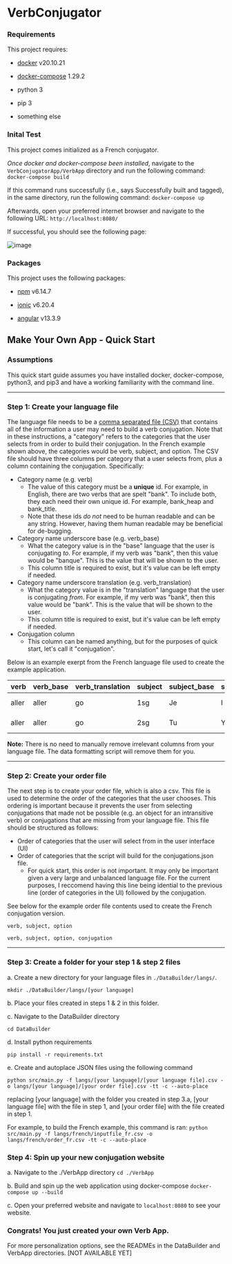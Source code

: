 # VerbConjugator

### Requirements
This project requires:

- [docker](https://www.docker.com/) v20.10.21

- [docker-compose](https://docs.docker.com/compose/) 1.29.2
- python 3
- pip 3
- something else



### Inital Test
This project comes initialized as a French conjugator. 

_Once docker and docker-compose been installed_, navigate to the `VerbConjugatorApp/VerbApp` directory and run the following command:
    `docker-compose build`

If this command runs successfully (i.e., says Successfully built and tagged), in the same directory, run the following command:
    `docker-compose up`

Afterwards, open your preferred internet browser and navigate to the following URL:
    `http://localhost:8080/`

If successful, you should see the following page:

![image](https://user-images.githubusercontent.com/22920735/220707021-6e7778c1-eca7-40dd-8766-7d021d194f3d.png)



### Packages
This project uses the following packages:

- [npm](https://www.npmjs.com/get-npm) v6.14.7 

- [ionic](https://ionicframework.com/docs/intro/cli) v6.20.4 

- [angular](https://angular.io/docs) v13.3.9



## Make Your Own App - Quick Start

### Assumptions 
This quick start guide assumes you have installed docker, docker-compose, python3, and pip3 and have a working familiarity with the command line. 


-----------
### Step 1: Create your language file
The language file needs to be a [comma separated file (CSV)](https://www.howtogeek.com/348960/what-is-a-csv-file-and-how-do-i-open-it/) that contains all of the information a user may need to build a verb conjugation. Note that in these instructions, a "category" refers to the categories that the user selects from in order to build their conjugation. In the French example shown above, the categories would be verb, subject, and option. 
The CSV file should have three columns per category that a user selects from, plus a column containing the conjugation. Specifically:
- Category name (e.g. verb)
    - The value of this category must be a **unique** id. For example, in English, there are two verbs that are spelt "bank". To include both, they each need their own unique id. For example, bank_heap and bank_title. 
    - Note that these ids _do not_ need to be human readable and can be any string. However, having them human readable may be beneficial for de-bugging.
- Category name underscore base (e.g. verb_base)
    - What the category value is in the "base" language that the user is conjugating _to_. For example, if my verb was "bank", then this value would be "banque". This is the value that will be shown to the user. 
    - This column title is required to exist, but it's value can be left empty if needed.
- Category name underscore translation (e.g. verb_translation)
    - What the category value is in the "translation" language that the user is conjugating _from_. For example, if my verb was "bank", then this value would be "bank". This is the value that will be shown to the user. 
    - This column title is required to exist, but it's value can be left empty if needed.
- Conjugation column
    - This column can be named anything, but for the purposes of quick start, let's call it "conjugation". 


Below is an example exerpt from the French language file used to create the example application.

| verb  | verb_base | verb_translation | subject | subject_base | subject_translation | option                | option_base           | option_translation   | conjugation |
|-------|-----------|------------------|---------|--------------|---------------------|----------------------|----------------------|---------------------|-------------|
| aller | aller     | go               | 1sg     | Je           | I                   | conditionnel present | conditionnel present | conditional present | irais       |
| aller | aller     | go               | 2sg     | Tu           | You                 | conditionnel present | conditionnel present | conditional present | irais       |

**Note:** There is no need to manually remove irrelevant columns from your language file. The data formatting script will remove them for you.

-----------
### Step 2: Create your order file
The next step is to create your order file, which is also a csv. This file is used to determine the order of the categories that the user chooses. This ordering is important because it prevents the user from selecting conjugations that made not be possible (e.g. an object for an intransitive verb) or conjugations that are missing from your language file. This file should be structured as follows:
- Order of categories that the user will select from in the user interface (UI)
- Order of categories that the script will build for the conjugations.json file. 
    - For quick start, this order is not important. It may only be important given a very large and unbalanced language file. For the current purposes, I reccomend having this line being idential to the previous line (order of categories in the UI) followed by the conjugation.

See below for the example order file contents used to create the French conjugation version.

``verb, subject, option ``

``verb, subject, option, conjugation``

-----------
### Step 3: Create a folder for your step 1 & step 2 files
a. Create a new directory for your language files in ``./DataBuilder/langs/``.

``mkdir ./DataBuilder/langs/[your language]``

b. Place your files created in steps 1 & 2 in this folder.

c. Navigate to the DataBuilder directory

``cd DataBuilder``

d. Install python requirements

``pip install -r requirements.txt``

e. Create and autoplace JSON files using the following command

``python src/main.py -f langs/[your language]/[your language file].csv -o langs/[your language]/[your order file].csv -tt -c --auto-place``

replacing [your language] with the folder you created in step 3.a, [your language file] with the file in step 1, and [your order file] with the file created in step 1.

For example, to build the French example, this command is ran:
``python src/main.py -f langs/french/inputfile_fr.csv -o langs/french/order_fr.csv -tt -c --auto-place``

### Step 4: Spin up your new conjugation website
a. Navigate to the ./VerbApp directory
``cd ./VerbApp``

b. Build and spin up the web application using docker-compose
`` docker-compose up --build ``

c. Open your preferred website and navigate to ``localhost:8080`` to see your website.

### Congrats! You just created your own Verb App. 
For more personalization options, see the READMEs in the DataBuilder and VerbApp directories. [NOT AVAILABLE YET]


